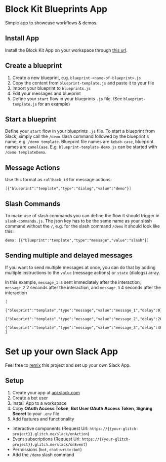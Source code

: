 # Block Kit Blueprints App

Simple app to showcase workflows & demos. 

## Install App

Install the Block Kit App on your workspace through [this url](http://block-kit-blueprints.glitch.me/install).

## Create a blueprint

1. Create a new blueprint, e.g. `blueprint-<name-of-blueprint>.js` 
2. Copy the content from `blueprint-template.js` and paste it to your file 
3. Import your blueprint to `blueprints.js`
4. Edit your messages and blueprint
5. Define your `start` flow in your blueprints `.js` file. (See `blueprint-template.js` for an example)

## Start a blueprint

Define your `start` flow in your blueprints `.js` file.
To start a blueprint from Slack, simply call the `/demo` slash command followed by the blueprint's name, e.g. `/demo template`. 
Blueprint file names are `kebab-case`, blueprint names are `camelCase`. E.g. `blueprint-template-demo.js` can be started with `/demo templateDemo`.

## Message Actions

Use this format as `callback_id` for message actions:

```
[{"blueprint":"template","type":"dialog","value":"demo"}]
```

## Slash Commands

To make use of slash commands you can define the flow it should trigger in `slash-commands.js`. The json key has to be the same name as your slash command without the `/`, e.g. for the slash command `/demo` it should look like this:

```
demo: [{"blueprint":"template","type":"message","value":"slash"}]
```

## Sending multiple and delayed messages

If you want to send multiple messages at once, you can do that by adding multiple instructions to the `value` (message actions) or `state` (dialogs) array.

In this example, `message_1` is sent immediately after the interaction, `message_2` 2 seconds after the interaction, and `message_3` 4 seconds after the interaction
```
[
  {"blueprint":"template","type":"message","value":"message_1","delay":0},
  {"blueprint":"template","type":"message","value":"message_2","delay":2000},
  {"blueprint":"template","type":"message","value":"message_3","delay":4000}
]
```

# Set up your own Slack App

Feel free to [remix](https://glitch.com/edit/#!/remix/block-kit-blueprints) this project and set up your own Slack App.

## Setup

1. Create your app at [api.slack.com](https://api.slack.com/apps)
2. Create a bot user
3. Install App to a workspace
4. Copy **OAuth Access Token**, **Bot User OAuth Access Token**, **Signing Secret** to your `.env` file
5. Add features and functionality
  * Interactive components (Request Url: `https://{{your-glitch-project}}.glitch.me/slack/onAction`)
  * Event subscriptions (Request Url: `https://{{your-glitch-project}}.glitch.me/slack/onEvent`)
  * Permissions (`bot`, `chat:write:bot`)
  * Add the `/demo` slash command
  





  